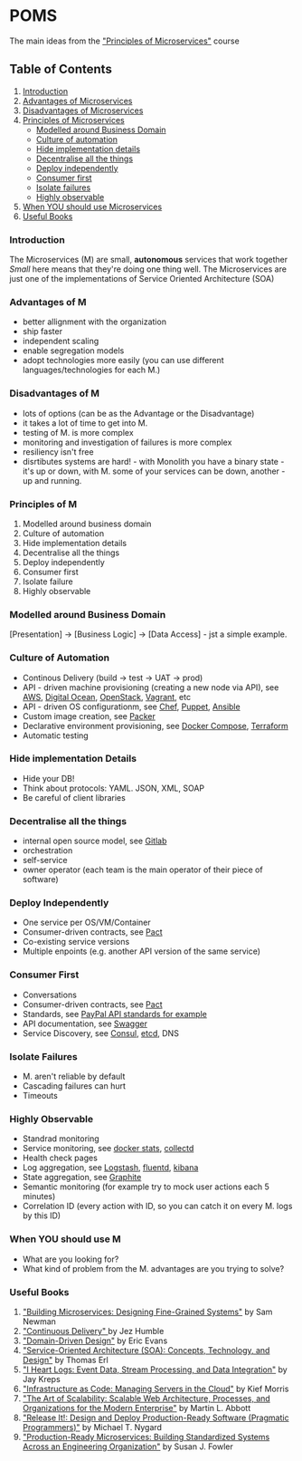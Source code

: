 # POMS
The main ideas from the ["Principles of Microservices"](http://shop.oreilly.com/product/0636920043935.do) course

## Table of Contents
1. [Introduction](#introduction)  
2. [Advantages of Microservices](#advantages-of-m)
3. [Disadvantages of Microservices](#disadvantages-of-m)
4. [Principles of Microservices](#principles-of-m)
   - [Modelled around Business Domain](#modelled-around-business-domain)
   - [Culture of automation](#culture-of-automation)
   - [Hide implementation details](#hide-implementation-details)
   - [Decentralise all the things](#decentralise-all-the-things)
   - [Deploy independently](#deploy-independently)
   - [Consumer first](#consumer-first)
   - [Isolate failures](#isolate-failures)
   - [Highly observable](#highly-observable)
5. [When YOU should use Microservices](#when-you-should-use-m)
6. [Useful Books](#useful-books)

### Introduction
The Microservices (M) are small, **autonomous** services that work together
*Small* here means that they're doing one thing well. 
The Microservices are just one of the implementations of Service Oriented Architecture (SOA)

### Advantages of M
 - better allignment with the organization
 - ship faster
 - independent scaling
 - enable segregation models
 - adopt technologies more easily (you can use different languages/technologies for each M.)
 
### Disadvantages of M
  - lots of options (can be as the Advantage or the Disadvantage)
  - it takes a lot of time to get into M. 
  - testing of M. is more complex 
  - monitoring and investigation of failures is more complex
  - resiliency isn't free
  - disrtibutes systems are hard! - with Monolith you have a binary state - it's up or down, with M. some of your services can be down,
  another - up and running.
  
### Principles of M
  1. Modelled around business domain
  2. Culture of automation
  3. Hide implementation details
  4. Decentralise all the things
  5. Deploy independently
  6. Consumer first
  7. Isolate failure
  8. Highly observable

### Modelled around Business Domain
[Presentation] -> [Business Logic] -> [Data Access] - jst a simple example.

### Culture of Automation
- Continous Delivery (build -> test -> UAT -> prod)
- API - driven machine provisioning (creating a new node via API), see [AWS](https://aws.amazon.com/), [Digital Ocean](https://www.digitalocean.com/), [OpenStack](https://www.openstack.org/), [Vagrant](https://www.vagrantup.com/), etc
- API - driven OS configurationm, see [Chef](https://www.chef.io/chef/), [Puppet](https://puppet.com/), [Ansible](https://www.ansible.com/) 
- Custom image creation, see [Packer](https://www.packer.io/)
- Declarative environment provisioning, see [Docker Compose](https://docs.docker.com/compose/), [Terraform](https://www.terraform.io/)
- Automatic testing

### Hide implementation Details
- Hide your DB!
- Think about protocols: YAML. JSON, XML, SOAP
- Be careful of client libraries

### Decentralise all the things
- internal open source model, see [Gitlab](https://about.gitlab.com/)
- orchestration
- self-service
- owner operator (each team is the main operator of their piece of software)

### Deploy Independently
- One service per OS/VM/Container
- Consumer-driven contracts, see [Pact](https://docs.pact.io/)
- Co-existing service versions
- Multiple enpoints (e.g. another API version of the same service)

### Consumer First
- Conversations
- Consumer-driven contracts, see [Pact](https://docs.pact.io/)
- Standards, see [PayPal API standards for example](https://github.com/paypal/api-standards/blob/master/api-style-guide.md)
- API documentation, see [Swagger](http://swagger.io/)
- Service Discovery, see [Consul](https://www.consul.io/), [etcd](https://coreos.com/etcd/docs/latest/), DNS

### Isolate Failures
- M. aren't reliable by default
- Cascading failures can hurt
- Timeouts

### Highly Observable
- Standrad monitoring
- Service monitoring, see [docker stats](https://docs.docker.com/engine/reference/commandline/stats/), [collectd](https://collectd.org/)
- Health check pages
- Log aggregation, see [Logstash](https://www.elastic.co/products/logstash), [fluentd](http://www.fluentd.org/), [kibana](https://www.elastic.co/products/kibana) 
- State aggregation, see [Graphite](https://graphiteapp.org/)
- Semantic monitoring (for example try to mock user actions each 5 minutes)
- Correlation ID (every action with ID, so you can catch it on every M. logs by this ID)

### When YOU should use M
- What are you looking for?
- What kind of problem from the M. advantages are you trying to solve?

### Useful Books
1. ["Building Microservices: Designing Fine-Grained Systems"](http://shop.oreilly.com/product/0636920033158.do?cmp=af-code-books-video-product_cj_0636920033158_7739078) by Sam Newman
2. ["Continuous Delivery" ](https://www.amazon.com/dp/0321601912?tag=contindelive-20) by Jez Humble
3. ["Domain-Driven Design"](https://www.amazon.com/Domain-Driven-Design-Tackling-Complexity-Software/dp/0321125215) by Eric Evans
4. ["Service-Oriented Architecture (SOA): Concepts, Technology, and Design"](https://www.amazon.com/Service-Oriented-Architecture-SOA-Concepts-Technology/dp/0131858580) by Thomas Erl
5. ["I Heart Logs: Event Data, Stream Processing, and Data Integration"](https://www.amazon.com/Heart-Logs-Stream-Processing-Integration/dp/1491909382/ref=sr_1_1?s=books&ie=UTF8&qid=1493119886&sr=1-1&keywords=i+heart+logs) by Jay Kreps
6. ["Infrastructure as Code: Managing Servers in the Cloud"](https://www.amazon.com/Infrastructure-Code-Managing-Servers-Cloud/dp/1491924357/ref=sr_1_1?s=books&ie=UTF8&qid=1493119925&sr=1-1&keywords=infrastructure+as+code) by Kief Morris
7. ["The Art of Scalability: Scalable Web Architecture, Processes, and Organizations for the Modern Enterprise"](https://www.amazon.com/Art-Scalability-Architecture-Organizations-Enterprise/dp/0134032802/ref=sr_1_1?s=books&ie=UTF8&qid=1493119985&sr=1-1&keywords=the+art+of+scalability) by Martin L. Abbott
8. ["Release It!: Design and Deploy Production-Ready Software (Pragmatic Programmers)"](https://www.amazon.com/Release-Production-Ready-Software-Pragmatic-Programmers/dp/0978739213/ref=sr_1_1?s=books&ie=UTF8&qid=1493120112&sr=1-1&keywords=design+and+deploy+production+ready) by Michael T. Nygard
9. ["Production-Ready Microservices: Building Standardized Systems Across an Engineering Organization"](https://www.amazon.com/Production-Ready-Microservices-Standardized-Engineering-Organization/dp/1491965975/ref=asap_bc?ie=UTF8) by Susan J. Fowler




